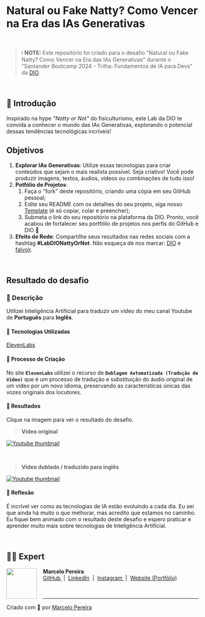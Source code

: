 # Natural ou Fake Natty? Como Vencer na Era das IAs Generativas

<br>

> ℹ️ **NOTE:** Este repositório foi criado para o desafio "Natural ou Fake Natty? Como Vencer na Era das IAs Generativas" durante o "Santander Bootcamp 2024 - Trilha: Fundamentos de IA para Devs" da [DIO](https://dio.me).

<br>

## 🚀 Introdução

Inspirado na hype _"Natty or Not"_ do fisiculturismo, este Lab da DIO te convida a conhecer o mundo das IAs Generativas, explorando o potencial dessas tendências tecnológicas incríveis!

## Objetivos

1. **Explorar IAs Generativas**: Utilize essas tecnologias para criar conteúdos que sejam o mais realista possível. Seja criativo! Você pode produzir imagens, textos, áudios, vídeos ou combinações de tudo isso!
1. **Potfólio de Projetos**:
    1. Faça o "fork" deste repositório, criando uma cópia em seu GitHub pessoal;
    2. Edite seu README com os detalhes do seu projeto, siga nosso [Template](#template) (é só copiar, colar e preencher);
    3. Submeta o link do seu repositório na plataforma da DIO. Pronto, você acabou de fortalecer seu portfólio de projetos nos perfis do GitHub e DIO 🚀
1. **Efeito de Rede**: Compartilhe seus resultados nas redes sociais com a hashtag **#LabDIONattyOrNot**. Não esqueça de nos marcar: [DIO](https://www.linkedin.com/school/dio-makethechange) e [falvojr](https://www.linkedin.com/in/falvojr).


<br>

## Resultado do desafio

### 📒 Descrição
Utilizei Inteligência Artificial para traduzir um vídeo do meu canal Youtube de **Português** para **Inglês**.

#### 🤖 Tecnologias Utilizadas
[ElevenLabs](https://elevenlabs.io/)

#### 🧐 Processo de Criação
No site **`ElevenLabs`** utilizei o recurso de **`Dublagem Automatizada (Tradução de Vídeo)`** que é um processo de tradução e substituição do áudio original de um vídeo por um novo idioma, preservando as características únicas das vozes originais dos locutores.

#### 🚀 Resultados
Clique na imagem para ver o resultado do desafio.

> **Vídeo original**

[![Youtube thumbnail](https://i9.ytimg.com/vi/iTW6YZaGn3Y/mqdefault.jpg?sqp=CKTe-rEG-oaymwEmCMACELQB8quKqQMa8AEB-AH-BIAC6AKKAgwIABABGCcgYihyMA8=&rs=AOn4CLCuSzc8gEvZ-RfkvOjRJdTXHOTdUw)](https://www.youtube.com/watch?v=gfH6ZJuMuS8)

<br>

> **Vídeo dublado / traduzido para inglês**

[![Youtube thumbnail](https://i9.ytimg.com/vi/iTW6YZaGn3Y/mqdefault.jpg?sqp=CKTe-rEG-oaymwEmCMACELQB8quKqQMa8AEB-AH-BIAC6AKKAgwIABABGCcgYihyMA8=&rs=AOn4CLCuSzc8gEvZ-RfkvOjRJdTXHOTdUw)](https://www.youtube.com/watch?v=iTW6YZaGn3Y)

#### 💭 Reflexão
É incrível ver como as tecnologias de IA estão evoluindo a cada dia. Eu sei que ainda há muito o que melhorar, mas acredito que estamos no caminho. Eu fiquei bem animado com o resultado deste desafio e espero praticar e aprender muito mais sobre tecnologias de Inteligência Artificial.

<br>

## 👨‍💻 Expert

<p>
    <img 
      align="left" 
      width=80 
      src="https://avatars.githubusercontent.com/u/3664022?v=4"
      style="margin-right: 16px;"
    />
    <strong>Marcelo Pereira</strong>
    <br>
    <a href="https://github.com/marcelopoars" target="_blank">
        GitHub
    </a>
    &nbsp;|&nbsp;
    <a href="https://linkedin.com/in/marcelopoars" target="_blank">LinkedIn</a>
    &nbsp;|&nbsp;
    <a href="https://instagram.com/dicadonerd" target="_blank">
        Instagram
    </a>
    &nbsp;|&nbsp;
    <a href="https://marcelopereira.dev" target="_blank">
        Website (Portfólio)
    </a>
<p>

<br>

---

Criado com 💜 por [Marcelo Pereira](https://github.com/marcelopoars)